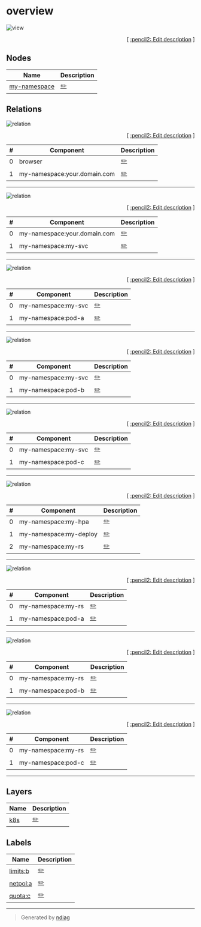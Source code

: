 # overview

![view](view-overview.svg)



<p align="right">
  [ <a href="../input/ndiag.descriptions/_view-overview.md">:pencil2: Edit description</a> ]
<p>

## Nodes

| Name | Description |
| --- | --- |
| [my-namespace](node-my-namespace.md) | <a href="../input/ndiag.descriptions/_node-my-namespace.md">:pencil2:</a> |

## Relations

![relation](relation-browser-66ffe84.svg)


<p align="right">
  [ <a href="../input/ndiag.descriptions/_relation-browser-66ffe84.md">:pencil2: Edit description</a> ]
<p>

| # | Component | Description |
| --- | --- | --- |
| 0 | browser |  <a href="../input/ndiag.descriptions/_component-browser.md">:pencil2:</a> |
| 1 | my-namespace:your.domain.com |  <a href="../input/ndiag.descriptions/_component-my-namespace_your.domain.com.md">:pencil2:</a> |

---

![relation](relation-my-namespace_your.domain.com-0eaf9ea.svg)


<p align="right">
  [ <a href="../input/ndiag.descriptions/_relation-my-namespace_your.domain.com-0eaf9ea.md">:pencil2: Edit description</a> ]
<p>

| # | Component | Description |
| --- | --- | --- |
| 0 | my-namespace:your.domain.com |  <a href="../input/ndiag.descriptions/_component-my-namespace_your.domain.com.md">:pencil2:</a> |
| 1 | my-namespace:my-svc |  <a href="../input/ndiag.descriptions/_component-my-namespace_my-svc.md">:pencil2:</a> |

---

![relation](relation-my-namespace_my-svc-c6b3357.svg)


<p align="right">
  [ <a href="../input/ndiag.descriptions/_relation-my-namespace_my-svc-c6b3357.md">:pencil2: Edit description</a> ]
<p>

| # | Component | Description |
| --- | --- | --- |
| 0 | my-namespace:my-svc |  <a href="../input/ndiag.descriptions/_component-my-namespace_my-svc.md">:pencil2:</a> |
| 1 | my-namespace:pod-a |  <a href="../input/ndiag.descriptions/_component-my-namespace_pod-a.md">:pencil2:</a> |

---

![relation](relation-my-namespace_my-svc-020c27f.svg)


<p align="right">
  [ <a href="../input/ndiag.descriptions/_relation-my-namespace_my-svc-020c27f.md">:pencil2: Edit description</a> ]
<p>

| # | Component | Description |
| --- | --- | --- |
| 0 | my-namespace:my-svc |  <a href="../input/ndiag.descriptions/_component-my-namespace_my-svc.md">:pencil2:</a> |
| 1 | my-namespace:pod-b |  <a href="../input/ndiag.descriptions/_component-my-namespace_pod-b.md">:pencil2:</a> |

---

![relation](relation-my-namespace_my-svc-ee29bd4.svg)


<p align="right">
  [ <a href="../input/ndiag.descriptions/_relation-my-namespace_my-svc-ee29bd4.md">:pencil2: Edit description</a> ]
<p>

| # | Component | Description |
| --- | --- | --- |
| 0 | my-namespace:my-svc |  <a href="../input/ndiag.descriptions/_component-my-namespace_my-svc.md">:pencil2:</a> |
| 1 | my-namespace:pod-c |  <a href="../input/ndiag.descriptions/_component-my-namespace_pod-c.md">:pencil2:</a> |

---

![relation](relation-my-namespace_my-hpa-adaea56.svg)


<p align="right">
  [ <a href="../input/ndiag.descriptions/_relation-my-namespace_my-hpa-adaea56.md">:pencil2: Edit description</a> ]
<p>

| # | Component | Description |
| --- | --- | --- |
| 0 | my-namespace:my-hpa |  <a href="../input/ndiag.descriptions/_component-my-namespace_my-hpa.md">:pencil2:</a> |
| 1 | my-namespace:my-deploy |  <a href="../input/ndiag.descriptions/_component-my-namespace_my-deploy.md">:pencil2:</a> |
| 2 | my-namespace:my-rs |  <a href="../input/ndiag.descriptions/_component-my-namespace_my-rs.md">:pencil2:</a> |

---

![relation](relation-my-namespace_my-rs-af55dbf.svg)


<p align="right">
  [ <a href="../input/ndiag.descriptions/_relation-my-namespace_my-rs-af55dbf.md">:pencil2: Edit description</a> ]
<p>

| # | Component | Description |
| --- | --- | --- |
| 0 | my-namespace:my-rs |  <a href="../input/ndiag.descriptions/_component-my-namespace_my-rs.md">:pencil2:</a> |
| 1 | my-namespace:pod-a |  <a href="../input/ndiag.descriptions/_component-my-namespace_pod-a.md">:pencil2:</a> |

---

![relation](relation-my-namespace_my-rs-5314af7.svg)


<p align="right">
  [ <a href="../input/ndiag.descriptions/_relation-my-namespace_my-rs-5314af7.md">:pencil2: Edit description</a> ]
<p>

| # | Component | Description |
| --- | --- | --- |
| 0 | my-namespace:my-rs |  <a href="../input/ndiag.descriptions/_component-my-namespace_my-rs.md">:pencil2:</a> |
| 1 | my-namespace:pod-b |  <a href="../input/ndiag.descriptions/_component-my-namespace_pod-b.md">:pencil2:</a> |

---

![relation](relation-my-namespace_my-rs-a25eb5a.svg)


<p align="right">
  [ <a href="../input/ndiag.descriptions/_relation-my-namespace_my-rs-a25eb5a.md">:pencil2: Edit description</a> ]
<p>

| # | Component | Description |
| --- | --- | --- |
| 0 | my-namespace:my-rs |  <a href="../input/ndiag.descriptions/_component-my-namespace_my-rs.md">:pencil2:</a> |
| 1 | my-namespace:pod-c |  <a href="../input/ndiag.descriptions/_component-my-namespace_pod-c.md">:pencil2:</a> |

---
## Layers

| Name | Description |
| --- | --- |
| [k8s](layer-k8s.md) | <a href="../input/ndiag.descriptions/_layer-k8s.md">:pencil2:</a> |

## Labels

| Name | Description |
| --- | --- |
| [limits:b](label-limits_b.md) | <a href="../input/ndiag.descriptions/_label-limits_b.md">:pencil2:</a> |
| [netpol:a](label-netpol_a.md) | <a href="../input/ndiag.descriptions/_label-netpol_a.md">:pencil2:</a> |
| [quota:c](label-quota_c.md) | <a href="../input/ndiag.descriptions/_label-quota_c.md">:pencil2:</a> |

---

> Generated by [ndiag](https://github.com/k1LoW/ndiag)
